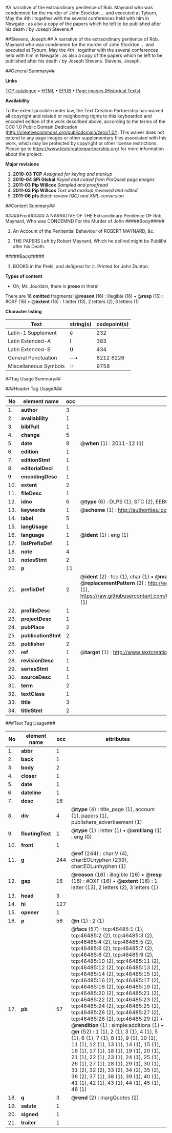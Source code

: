 #A narrative of the extraordinary penitence of Rob. Maynard who was condemned for the murder of John Stockton ... and executed at Tyburn, May the 4th : together with the several conferences held with him in Newgate : as also a copy of the papers which he left to be published after his death / by Joseph Stevens.#

##Stevens, Joseph.##
A narrative of the extraordinary penitence of Rob. Maynard who was condemned for the murder of John Stockton ... and executed at Tyburn, May the 4th : together with the several conferences held with him in Newgate : as also a copy of the papers which he left to be published after his death / by Joseph Stevens.
Stevens, Joseph.

##General Summary##

**Links**

[TCP catalogue](http://www.ota.ox.ac.uk/tcp/)  • 
[HTML](http://tei.it.ox.ac.uk/tcp/Texts-HTML/free/A61/A61480.html)  • 
[EPUB](http://tei.it.ox.ac.uk/tcp/Texts-EPUB/free/A61/A61480.epub) • 
[Page images (Historical Texts)](https://historicaltexts.jisc.ac.uk/eebo-11168377e)

**Availability**

To the extent possible under law, the Text Creation Partnership has waived all copyright and related or neighboring rights to this keyboarded and encoded edition of the work described above, according to the terms of the CC0 1.0 Public Domain Dedication (http://creativecommons.org/publicdomain/zero/1.0/). This waiver does not extend to any page images or other supplementary files associated with this work, which may be protected by copyright or other license restrictions. Please go to https://www.textcreationpartnership.org/ for more information about the project.

**Major revisions**

1. __2010-03__ __TCP__ *Assigned for keying and markup*
1. __2010-04__ __SPi Global__ *Keyed and coded from ProQuest page images*
1. __2011-03__ __Pip Willcox__ *Sampled and proofread*
1. __2011-03__ __Pip Willcox__ *Text and markup reviewed and edited*
1. __2011-06__ __pfs__ *Batch review (QC) and XML conversion*

##Content Summary##

#####Front#####
A NARRATIVE OF THE Extraordinary Penitence OF Rob. Maynard, Who was CONDEMND For the Murder of John 
#####Body#####

1. An Account of the Penitential Behaviour of ROBERT MAYNARD, &c.

1. THE PAPERS Left by Robert Maynard, Which he deſired might be Publiſht after his Death.

#####Back#####

1. BOOKS in the Preſs, and deſigned for it. Printed for John Dunton.

**Types of content**

  * Oh, Mr. Jourdain, there is **prose** in there!

There are 16 **omitted** fragments! 
 @__reason__ (16) : illegible (16)  •  @__resp__ (16) : #OXF (16)  •  @__extent__ (16) : 1 letter (13), 2 letters (2), 3 letters (1)

**Character listing**


|Text|string(s)|codepoint(s)|
|---|---|---|
|Latin-1 Supplement|è|232|
|Latin Extended-A|ſ|383|
|Latin Extended-B|Ʋ|434|
|General Punctuation|—•|8212 8226|
|Miscellaneous Symbols|☞|9758|

##Tag Usage Summary##

###Header Tag Usage###

|No|element name|occ|attributes|
|---|---|---|---|
|1.|__author__|3||
|2.|__availability__|1||
|3.|__biblFull__|1||
|4.|__change__|5||
|5.|__date__|8| @__when__ (1) : 2011-12 (1)|
|6.|__edition__|1||
|7.|__editionStmt__|1||
|8.|__editorialDecl__|1||
|9.|__encodingDesc__|1||
|10.|__extent__|2||
|11.|__fileDesc__|1||
|12.|__idno__|6| @__type__ (6) : DLPS (1), STC (2), EEBO-CITATION (1), OCLC (1), VID (1)|
|13.|__keywords__|1| @__scheme__ (1) : http://authorities.loc.gov/ (1)|
|14.|__label__|5||
|15.|__langUsage__|1||
|16.|__language__|1| @__ident__ (1) : eng (1)|
|17.|__listPrefixDef__|1||
|18.|__note__|4||
|19.|__notesStmt__|2||
|20.|__p__|11||
|21.|__prefixDef__|2| @__ident__ (2) : tcp (1), char (1)  •  @__matchPattern__ (2) : ([0-9\-]+):([0-9IVX]+) (1), (.+) (1)  •  @__replacementPattern__ (2) : http://eebo.chadwyck.com/downloadtiff?vid=$1&page=$2 (1), https://raw.githubusercontent.com/textcreationpartnership/Texts/master/tcpchars.xml#$1 (1)|
|22.|__profileDesc__|1||
|23.|__projectDesc__|1||
|24.|__pubPlace__|2||
|25.|__publicationStmt__|2||
|26.|__publisher__|2||
|27.|__ref__|1| @__target__ (1) : http://www.textcreationpartnership.org/docs/. (1)|
|28.|__revisionDesc__|1||
|29.|__seriesStmt__|1||
|30.|__sourceDesc__|1||
|31.|__term__|2||
|32.|__textClass__|1||
|33.|__title__|3||
|34.|__titleStmt__|2||


###Text Tag Usage###

|No|element name|occ|attributes|
|---|---|---|---|
|1.|__abbr__|1||
|2.|__back__|1||
|3.|__body__|2||
|4.|__closer__|1||
|5.|__date__|1||
|6.|__dateline__|1||
|7.|__desc__|16||
|8.|__div__|4| @__type__ (4) : title_page (1), account (1), papers (1), publishers_advertisement (1)|
|9.|__floatingText__|1| @__type__ (1) : letter (1)  •  @__xml:lang__ (1) : eng (0)|
|10.|__front__|1||
|11.|__g__|244| @__ref__ (244) : char:V (4), char:EOLhyphen (239), char:EOLunhyphen (1)|
|12.|__gap__|16| @__reason__ (16) : illegible (16)  •  @__resp__ (16) : #OXF (16)  •  @__extent__ (16) : 1 letter (13), 2 letters (2), 3 letters (1)|
|13.|__head__|3||
|14.|__hi__|127||
|15.|__opener__|1||
|16.|__p__|56| @__n__ (1) : 2 (1)|
|17.|__pb__|57| @__facs__ (57) : tcp:46485:1 (1), tcp:46485:2 (2), tcp:46485:3 (2), tcp:46485:4 (2), tcp:46485:5 (2), tcp:46485:6 (2), tcp:46485:7 (2), tcp:46485:8 (2), tcp:46485:9 (2), tcp:46485:10 (2), tcp:46485:11 (2), tcp:46485:12 (2), tcp:46485:13 (2), tcp:46485:14 (2), tcp:46485:15 (2), tcp:46485:16 (2), tcp:46485:17 (2), tcp:46485:18 (2), tcp:46485:19 (2), tcp:46485:20 (2), tcp:46485:21 (2), tcp:46485:22 (2), tcp:46485:23 (2), tcp:46485:24 (2), tcp:46485:25 (2), tcp:46485:26 (2), tcp:46485:27 (2), tcp:46485:28 (2), tcp:46485:29 (2)  •  @__rendition__ (1) : simple:additions (1)  •  @__n__ (52) : 1 (1), 2 (1), 3 (1), 4 (1), 5 (1), 6 (1), 7 (1), 8 (1), 9 (1), 10 (1), 11 (1), 12 (1), 13 (1), 14 (1), 15 (1), 16 (1), 17 (1), 18 (1), 19 (1), 20 (1), 21 (1), 22 (1), 23 (1), 24 (1), 25 (1), 26 (1), 27 (1), 28 (1), 29 (1), 30 (1), 31 (2), 32 (2), 33 (2), 34 (2), 35 (2), 36 (2), 37 (1), 38 (1), 39 (1), 40 (1), 41 (1), 42 (1), 43 (1), 44 (1), 45 (1), 46 (1)|
|18.|__q__|3| @__rend__ (2) : margQuotes (2)|
|19.|__salute__|1||
|20.|__signed__|1||
|21.|__trailer__|1||
